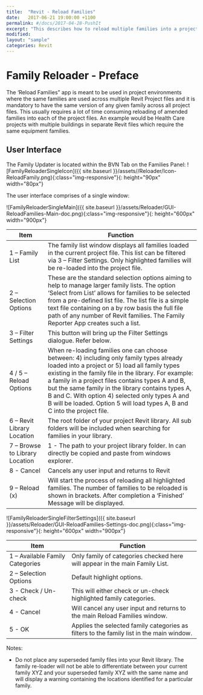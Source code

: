 ```yaml
---
title:  "Revit - Reload Families"
date:   2017-06-21 19:00:00 +1100
permalink: #/docs/2017-04-28-PushIt
excerpt: "This describes how to reload multiple families into a project file."
modified:
layout: "sample"
categories: Revit
---
```


# Family Reloader - Preface

The ‘Reload Families” app is meant to be used in project environments where the same families are used across multiple Revit Project files and it is mandatory to have the same version of any given family across all project files. This usually requires a lot of time consuming reloading of amended families into each of the project files.
An example would be Health Care projects with multiple buildings in separate Revit files which require the same equipment families.

## User Interface

The Family Updater is located within the BVN Tab on the Families Panel:
![FamilyReloaderSingleIcon]({{ site.baseurl }}/assets//Reloader/Icon-ReloadFamily.png){:class="img-responsive"}{: height="90px" width="80px"}

The user interface comprises of a single window:

![FamilyReloaderSingleMain]({{ site.baseurl }}/assets/Reloader/GUI-ReloadFamilies-Main-doc.png){:class="img-responsive"}{: height="600px" width="900px"}

| Item | Function |
|------|----------|
| 1 – Family List | The family list window displays all families loaded in the current project file. This list can be filtered via 3 – Filter Settings. Only highlighted families will be re-loaded into the project file. |
| 2 – Selection Options | These are the standard selection options aiming to help to manage larger family lists. The option ‘Select from List’ allows for families to be selected from a pre-defined list file. The list file is a simple text file containing on a by row basis the full file path of any number of Revit families. The Family Reporter App creates such a list. |
| 3 – Filter Settings | This button will bring up the Filter Settings dialogue. Refer below. |
| 4 / 5 – Reload Options | When re-loading families one can choose between: 4) including only family types already loaded into a project or 5) load all family types existing in the family file in the library. For example: a family in a project files contains types A and B, but the same family in the library contains types A, B and C. With option 4) selected only types A and B will be loaded. Option 5 will load types A, B and C into the project file. |
| 6 – Revit Library Location | The root folder of your project Revit library. All sub folders will be included when searching for families in your library. |
| 7 – Browse to Library Location | 1 - The path to your project library folder. In can directly be copied and paste from windows explorer. |
| 8 - Cancel | Cancels any user input and returns to Revit |
| 9 – Reload (x) | Will start the process of reloading all highlighted families. The number of families to be reloaded is shown in brackets. After completion a ‘Finished’ Message will be displayed. |

![FamilyReloaderSingleFilterSettings]({{ site.baseurl }}/assets/Reloader/GUI-ReloadFamilies-Settings-doc.png){:class="img-responsive"}{: height="600px" width="900px"}

| Item | Function |
|------|----------|
| 1 – Available Family Categories | Only family of categories checked here will appear in the main Family List. |
| 2 – Selection Options | Default highlight options. |
| 3 - Check / Un-check | This will either check or un-check highlighted family categories. |
| 4 - Cancel | Will cancel any user input and returns to the main Reload Families window. |
| 5 - OK | Applies the selected family categories as filters to the family list in the main window. |

Notes:

* Do not place any superseded family files into your Revit library. The family re-loader will not be able to differentiate between your current family XYZ and your superseded family XYZ with the same name and will display a warning containing the locations identified for a particular family.